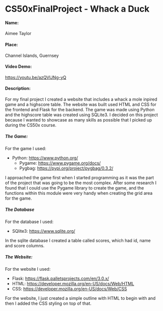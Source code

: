# CS50xFinalProject - Whack a Duck
#### Name: 
Aimee Taylor
#### Place: 
Channel Islands, Guernsey
#### Video Demo:
https://youtu.be/azQVlJNg-yQ 
#### Description:
For my final project I created a website that includes a whack a mole inpired game and a highscore table. The website was built used HTML and CSS for the frontend and Flask for the backend. The game was made using Python and the highscore table was created using SQLite3. I decided on this project because I wanted to showcase as many skills as possible that I picked up during the CS50x course. 

##### The Game:
For the game I used: 
* Python: https://www.python.org/
  * Pygame: https://www.pygame.org/docs/
  * Pygbag: https://pypi.org/project/pygbag/0.3.2/

I approached the game first when I started programming as it was the part of the project that was going to be the most complex. After some research I found that I could use the Pygame library to create the game, and the functions within this module were very handy when creating the grid area for the game.

##### The Database
For the database I used:
* SQlite3: https://www.sqlite.org/

In the sqlite database I created a table called scores, which had id, name and score columns. 

##### The Website:
For the website I used:
* Flask: https://flask.palletsprojects.com/en/3.0.x/
* HTML: https://developer.mozilla.org/en-US/docs/Web/HTML
* CSS: https://developer.mozilla.org/en-US/docs/Web/CSS

For the website, I just created a simple outline with HTML to begin with and then I added the CSS styling on top of that.
